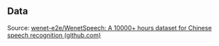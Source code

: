 ## Data

Source: [wenet-e2e/WenetSpeech: A 10000+ hours dataset for Chinese speech recognition (github.com)](https://github.com/wenet-e2e/WenetSpeech)